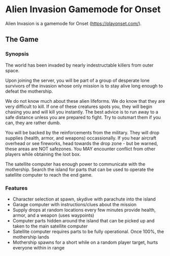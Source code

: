 # Alien Invasion Gamemode for Onset

Alien Invasion is a gamemode for Onset (https://playonset.com/).

## The Game

### Synopsis
The world has been invaded by nearly indestructable killers from outer space.

Upon joining the server, you will be part of a group of desperate lone survivors of the invasion whose only mission is to stay alive long enough to defeat the mothership.

We do not know much about these alien lifeforms.  We do know that they are very difficult to kill. If one of these creatures spots you, they will begin chasing you and will kill you instantly.  The best advice is to run away to a safe distance unless you are prepared to fight.  Try to outsmart them if you can, they are rather dumb.

You will be backed by the reinforcements from the military.  They will drop supplies (health, armor, and weapons) occassionally.  If you hear aircraft overhead or see fireworks, head towards the drop zone - but be warned, these areas are NOT safezones.  You MAY encounter conflict from other players while obtaining the loot box.  

The satellite computer has enough power to communicate with the mothership. Search the island for parts that can be used to operate the satellite computer to reach
the end game.

### Features

* Character selection at spawn, skydive with parachute into the island
* Garage computer with instructions/clues about the mission
* Supply drops at random locations every few minutes provide health, armor, and a weapon (uses waypoints)
* Computer parts hidden around the island that can be picked up and taken to the main satellite computer
* Satellite computer requires parts to be fully operational.  Once 100%, the mothership lands
* Mothership spawns for a short while on a random player target, hurts everyone within in range
